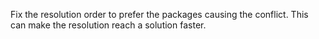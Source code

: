 Fix the resolution order to prefer the packages causing the conflict.
This can make the resolution reach a solution faster.
